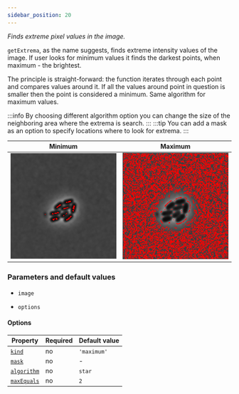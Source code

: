```yaml
---
sidebar_position: 20
---
```


_Finds extreme pixel values in the image._

`getExtrema`, as the name suggests, finds extreme intensity values of the image. If user looks for minimum values it finds the darkest points, when maximum - the brightest.

The principle is straight-forward: the function iterates through each point and compares values around it. If all the values around point in question is smaller then the point is considered a minimum. Same algorithm for maximum values.

:::info
By choosing different algorithm option you can change the size of the neighboring area where the extrema is search.
:::
:::tip
You can add a mask as an option to specify locations where to look for extrema.
:::

| Minimum                                                            | Maximum                                                            |
| ------------------------------------------------------------------ | ------------------------------------------------------------------ |
| ![Minimum](./images/extremaOutput/CellsOutputcrossMinISODATA5.jpg) | ![Maximum](./images/extremaOutput/CellsOutputcrossMaxISODATA5.jpg) |

### Parameters and default values

- `image`

- `options`

#### Options

| Property                                                                                                        | Required | Default value |
| --------------------------------------------------------------------------------------------------------------- | -------- | ------------- |
| [`kind`](https://image-js.github.io/image-js-typescript/interfaces/RemoveClosePointsOptions.html#distance)      | no       | `'maximum'`   |
| [`mask`](https://image-js.github.io/image-js-typescript/interfaces/RemoveClosePointsOptions.html#distance)      | no       | -             |
| [`algorithm`](https://image-js.github.io/image-js-typescript/interfaces/RemoveClosePointsOptions.html#distance) | no       | `star`        |
| [`maxEquals`](https://image-js.github.io/image-js-typescript/interfaces/RemoveClosePointsOptions.html#distance) | no       | `2`           |
